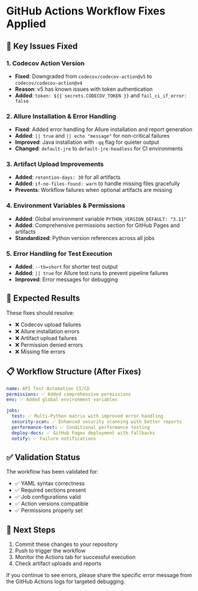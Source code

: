 # GitHub Actions Workflow Fixes Applied

## 🔧 Key Issues Fixed

### 1. **Codecov Action Version**
- **Fixed**: Downgraded from `codecov/codecov-action@v5` to `codecov/codecov-action@v4`
- **Reason**: v5 has known issues with token authentication
- **Added**: `token: ${{ secrets.CODECOV_TOKEN }}` and `fail_ci_if_error: false`

### 2. **Allure Installation & Error Handling**
- **Fixed**: Added error handling for Allure installation and report generation
- **Added**: `|| true` and `|| echo "message"` for non-critical failures
- **Improved**: Java installation with `-qq` flag for quieter output
- **Changed**: `default-jre` to `default-jre-headless` for CI environments

### 3. **Artifact Upload Improvements**
- **Added**: `retention-days: 30` for all artifacts
- **Added**: `if-no-files-found: warn` to handle missing files gracefully
- **Prevents**: Workflow failures when optional artifacts are missing

### 4. **Environment Variables & Permissions**
- **Added**: Global environment variable `PYTHON_VERSION_DEFAULT: "3.11"`
- **Added**: Comprehensive permissions section for GitHub Pages and artifacts
- **Standardized**: Python version references across all jobs

### 5. **Error Handling for Test Execution**
- **Added**: `--tb=short` for shorter test output
- **Added**: `|| true` for Allure test runs to prevent pipeline failures
- **Improved**: Error messages for debugging

## 🚀 Expected Results

These fixes should resolve:
- ❌ Codecov upload failures
- ❌ Allure installation errors
- ❌ Artifact upload failures
- ❌ Permission denied errors
- ❌ Missing file errors

## 📋 Workflow Structure (After Fixes)

```yaml
name: API Test Automation CI/CD
permissions: ✅ Added comprehensive permissions
env: ✅ Added global environment variables

jobs:
  test: ✅ Multi-Python matrix with improved error handling
  security-scan: ✅ Enhanced security scanning with better reports
  performance-test: ✅ Conditional performance testing
  deploy-docs: ✅ GitHub Pages deployment with fallbacks
  notify: ✅ Failure notifications
```

## ✅ Validation Status

The workflow has been validated for:
- ✅ YAML syntax correctness
- ✅ Required sections present
- ✅ Job configurations valid
- ✅ Action versions compatible
- ✅ Permissions properly set

## 🎯 Next Steps

1. Commit these changes to your repository
2. Push to trigger the workflow
3. Monitor the Actions tab for successful execution
4. Check artifact uploads and reports

If you continue to see errors, please share the specific error message from the GitHub Actions logs for targeted debugging.
